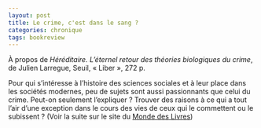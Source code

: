 ```yaml
---
layout: post
title: Le crime, c'est dans le sang ?
categories: chronique
tags: bookreview
---
```


À propos de <i>Héréditaire. L’éternel retour des théories biologiques du crime</i>, de Julien Larregue, Seuil, « Liber », 272 p.

Pour qui s’intéresse à l’histoire des sciences sociales et à leur place dans les sociétés modernes, peu de sujets sont aussi passionnants que celui du crime. Peut-on seulement l’expliquer ? Trouver des raisons à ce qui a tout l’air d’une exception dans le cours des vies de ceux qui le commettent ou le subissent ?
(Voir la suite sur le site du [Monde des Livres](https://www.lemonde.fr/livres/article/2020/07/12/hereditaire-de-julien-larregue-le-crime-c-est-dans-le-sang_6046003_3260.htmlxtmc=bergstrom_amour&xtcr=1))

